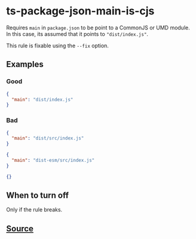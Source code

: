 # ts-package-json-main-is-cjs

Requires `main` in `package.json` to be point to a CommonJS or UMD module. In this case, its assumed that it points to `"dist/index.js"`.

This rule is fixable using the `--fix` option.

## Examples

### Good

```json
{
  "main": "dist/index.js"
}
```

### Bad

```json
{
  "main": "dist/src/index.js"
}
```

```json
{
  "main": "dist-esm/src/index.js"
}
```

```json
{}
```

## When to turn off

Only if the rule breaks.

## [Source](https://azure.github.io/azure-sdk/typescript_implementation.html#ts-package-json-main-is-cjs)
